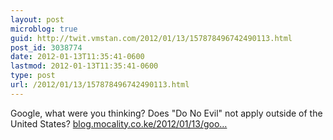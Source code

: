 ```yaml
---
layout: post
microblog: true
guid: http://twit.vmstan.com/2012/01/13/157878496742490113.html
post_id: 3038774
date: 2012-01-13T11:35:41-0600
lastmod: 2012-01-13T11:35:41-0600
type: post
url: /2012/01/13/157878496742490113.html
---
```

Google, what were you thinking? Does "Do No Evil" not apply outside of the United States? <a href="http://blog.mocality.co.ke/2012/01/13/google-what-were-you-thinking/">blog.mocality.co.ke/2012/01/13/goo…</a>
